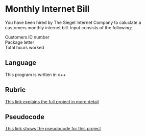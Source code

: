 # Monthly Internet Bill
You have been hired by The Siegel Internet Company to caluclate a customers monthly internet bill. Input consists of the following: 

Customers ID number  
Package letter  
Total hours worked  

## Language
This program is written in c++

## Rubric 
[This link explains the full project in more detail](https://github.com/dirky9000/Monthly-Internet-Bill/blob/main/docs/Monthly-Internet-Bill-Rubric.pdf)

## Pseudocode 
[This link shows the pseudocode for this project](https://github.com/dirky9000/Monthly-Internet-Bill/blob/main/docs/Monthly-Internet-Bill-Pseudocode)
